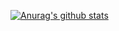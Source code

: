 [![Anurag's github stats](https://github-readme-stats.vercel.app/api?username=Ruakker)](https://github.com/Ruakker/github-readme-stats)

